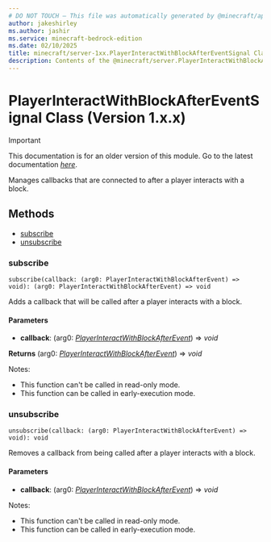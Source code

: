 ```yaml
---
# DO NOT TOUCH — This file was automatically generated by @minecraft/api-docs-generator, to report problems file an issue at https://github.com/Mojang/minecraft-scripting-libraries
author: jakeshirley
ms.author: jashir
ms.service: minecraft-bedrock-edition
ms.date: 02/10/2025
title: minecraft/server-1xx.PlayerInteractWithBlockAfterEventSignal Class
description: Contents of the @minecraft/server.PlayerInteractWithBlockAfterEventSignal class (Version 1.x.x).
---
```

# PlayerInteractWithBlockAfterEventSignal Class (Version 1.x.x)

> [!IMPORTANT]
> This documentation is for an older version of this module. Go to the latest documentation [*here*](../../../scriptapi/minecraft/server/PlayerInteractWithBlockAfterEventSignal.md).

Manages callbacks that are connected to after a player interacts with a block.

## Methods
- [subscribe](#subscribe)
- [unsubscribe](#unsubscribe)

### **subscribe**
`
subscribe(callback: (arg0: PlayerInteractWithBlockAfterEvent) => void): (arg0: PlayerInteractWithBlockAfterEvent) => void
`

Adds a callback that will be called after a player interacts with a block.

#### **Parameters**
- **callback**: (arg0: [*PlayerInteractWithBlockAfterEvent*](PlayerInteractWithBlockAfterEvent.md)) => *void*

**Returns** (arg0: [*PlayerInteractWithBlockAfterEvent*](PlayerInteractWithBlockAfterEvent.md)) => *void*
  
Notes:
- This function can't be called in read-only mode.
- This function can be called in early-execution mode.

### **unsubscribe**
`
unsubscribe(callback: (arg0: PlayerInteractWithBlockAfterEvent) => void): void
`

Removes a callback from being called after a player interacts with a block.

#### **Parameters**
- **callback**: (arg0: [*PlayerInteractWithBlockAfterEvent*](PlayerInteractWithBlockAfterEvent.md)) => *void*
  
Notes:
- This function can't be called in read-only mode.
- This function can be called in early-execution mode.
